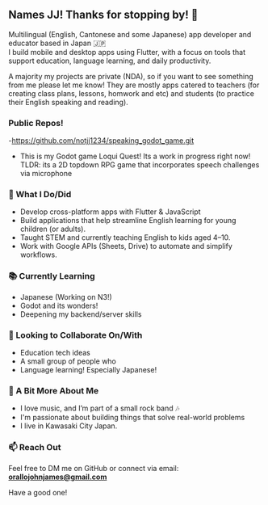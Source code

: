 ## Names JJ! Thanks for stopping by! 🙏

Multilingual (English, Cantonese and some Japanese) app developer and educator based in Japan 🇯🇵  
I build mobile and desktop apps using Flutter, with a focus on tools that support education, language learning, and daily productivity.

A majority my projects are private (NDA), so if you want to see something from me please let me know! They are mostly apps catered to teachers (for creating class plans, lessons, homwork and etc) and students (to practice their English speaking and reading).

### Public Repos!
-https://github.com/notjj1234/speaking_godot_game.git
- This is my Godot game Loqui Quest!
Its a work in progress right now!
TLDR: its a 2D topdown RPG game that incorporates speech challenges via microphone

### 🔧 What I Do/Did
- Develop cross-platform apps with Flutter & JavaScript
- Build applications that help streamline English learning for young children (or adults).
- Taught STEM and currently teaching English to kids aged 4–10.
- Work with Google APIs (Sheets, Drive) to automate and simplify workflows.

### 📚 Currently Learning
- Japanese (Working on N3!)
- Godot and its wonders!
- Deepening my backend/server skills

### 🤝 Looking to Collaborate On/With
- Education tech ideas
- A small group of people who
- Language learning! Especially Japanese!

### 🎸 A Bit More About Me
- I love music, and I’m part of a small rock band 🎶
- I'm passionate about building things that solve real-world problems
- I live in Kawasaki City Japan.

### 📫 Reach Out
Feel free to DM me on GitHub or connect via email: **orallojohnjames@gmail.com**

Have a good one!
